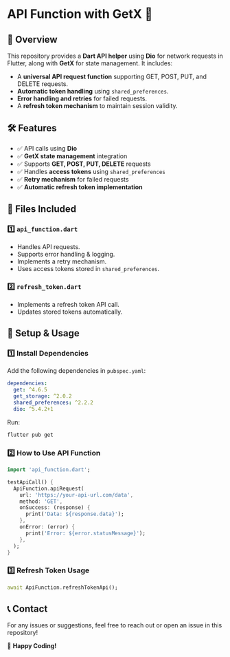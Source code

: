 # API Function with GetX 🚀

## 📌 Overview
This repository provides a **Dart API helper** using **Dio** for network requests in Flutter, along with **GetX** for state management. It includes:
- A **universal API request function** supporting GET, POST, PUT, and DELETE requests.
- **Automatic token handling** using `shared_preferences`.
- **Error handling and retries** for failed requests.
- A **refresh token mechanism** to maintain session validity.

## 🛠️ Features
- ✅ API calls using **Dio**
- ✅ **GetX state management** integration
- ✅ Supports **GET, POST, PUT, DELETE** requests
- ✅ Handles **access tokens** using `shared_preferences`
- ✅ **Retry mechanism** for failed requests
- ✅ **Automatic refresh token implementation**

## 📂 Files Included
### 1️⃣ **`api_function.dart`**
- Handles API requests.
- Supports error handling & logging.
- Implements a retry mechanism.
- Uses access tokens stored in `shared_preferences`.

### 2️⃣ **`refresh_token.dart`**
- Implements a refresh token API call.
- Updates stored tokens automatically.

## 🚀 Setup & Usage
### 1️⃣ **Install Dependencies**
Add the following dependencies in `pubspec.yaml`:
```yaml
dependencies:
  get: ^4.6.5
  get_storage: ^2.0.2
  shared_preferences: ^2.2.2
  dio: ^5.4.2+1
```
Run:
```bash
flutter pub get
```

### 2️⃣ **How to Use API Function**
```dart
import 'api_function.dart';

testApiCall() {
  ApiFunction.apiRequest(
    url: 'https://your-api-url.com/data',
    method: 'GET',
    onSuccess: (response) {
      print('Data: ${response.data}');
    },
    onError: (error) {
      print('Error: ${error.statusMessage}');
    },
  );
}
```

### 3️⃣ **Refresh Token Usage**
```dart
await ApiFunction.refreshTokenApi();
```

## 📞 Contact
For any issues or suggestions, feel free to reach out or open an issue in this repository!

🚀 **Happy Coding!**
